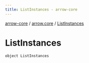 ```yaml
---
title: ListInstances - arrow-core
---
```


[arrow-core](../index.html) / [arrow.core](index.html) / [ListInstances](./-list-instances.html)

# ListInstances

`object ListInstances`